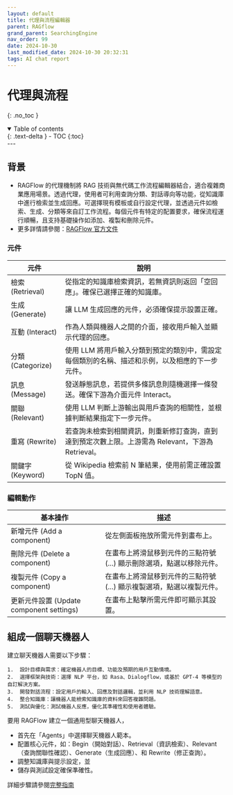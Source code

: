 ```yaml
---
layout: default
title: 代理與流程編輯器
parent: RAGflow
grand_parent: SearchingEngine
nav_order: 99
date: 2024-10-30 
last_modified_date: 2024-10-30 20:32:31
tags: AI chat report
---
```


# 代理與流程
{: .no_toc }

<details open markdown="block">
  <summary>
    Table of contents
  </summary>
  {: .text-delta }
- TOC
{:toc}
</details>
---

## 背景

- RAGFlow 的代理機制將 RAG 技術與無代碼工作流程編輯器結合，適合複雜商業應用場景。透過代理，使用者可利用查詢分類、對話導向等功能，從知識庫中進行檢索並生成回應。可選擇現有模板或自行設定代理，並透過元件如檢索、生成、分類等來自訂工作流程。每個元件有特定的配置要求，確保流程運行順暢，且支持基礎操作如添加、複製和刪除元件。
- 更多詳情請參閱：[RAGFlow 官方文件](https://ragflow.io/docs/dev/agent_introduction)

### 元件

| 元件         | 說明                                                                                                                             |
| ------------ | -------------------------------------------------------------------------------------------------------------------------------- |
| 檢索 (Retrieval) | 從指定的知識庫檢索資訊，若無資訊則返回「空回應」。確保已選擇正確的知識庫。                                       |
| 生成 (Generate) | 讓 LLM 生成回應的元件，必須確保提示設置正確。                                            |
| 互動 (Interact) | 作為人類與機器人之間的介面，接收用戶輸入並顯示代理的回應。                                  |
| 分類 (Categorize) | 使用 LLM 將用戶輸入分類到預定的類別中，需設定每個類別的名稱、描述和示例，以及相應的下一步元件。 |
| 訊息 (Message) | 發送靜態訊息，若提供多條訊息則隨機選擇一條發送。確保下游為介面元件 Interact。               |
| 關聯 (Relevant) | 使用 LLM 判斷上游輸出與用戶查詢的相關性，並根據判斷結果指定下一步元件。                       |
| 重寫 (Rewrite) | 若查詢未檢索到相關資訊，則重新修訂查詢，直到達到預定次數上限。上游需為 Relevant，下游為 Retrieval。|
| 關鍵字 (Keyword) | 從 Wikipedia 檢索前 N 筆結果，使用前需正確設置 TopN 值。                                  |

### 編輯動作

| 基本操作           | 描述                                                                                               |
| ------------------ | -------------------------------------------------------------------------------------------------- |
| 新增元件 (Add a component)      | 從左側面板拖放所需元件到畫布上。                                                            |
| 刪除元件 (Delete a component)    | 在畫布上將滑鼠移到元件的三點符號 (...) 顯示刪除選項，點選以移除元件。                     |
| 複製元件 (Copy a component)      | 在畫布上將滑鼠移到元件的三點符號 (...) 顯示複製選項，點選以複製元件。                     |
| 更新元件設置 (Update component settings) | 在畫布上點擊所需元件即可顯示其設置。                                                |

## 組成一個聊天機器人

建立聊天機器人需要以下步驟：

	1.	設計目標與需求：確定機器人的目標、功能及預期的用戶互動情境。
	2.	選擇框架與技術：選擇 NLP 平台，如 Rasa、Dialogflow，或基於 GPT-4 等模型的自訂解決方案。
	3.	開發對話流程：設定用戶的輸入、回應及對話邏輯，並利用 NLP 技術理解語意。
	4.	整合知識庫：讓機器人能檢索知識庫的資料來回答複雜問題。
	5.	測試與優化：測試機器人反應，優化其準確性和使用者體驗。

要用 RAGFlow 建立一個通用型聊天機器人，
- 首先在「Agents」中選擇聊天機器人範本。
- 配置核心元件，如：Begin（開始對話）、Retrieval（資訊檢索）、Relevant（查詢關聯性確認）、Generate（生成回應）、和 Rewrite（修正查詢）。
- 調整知識庫與提示設定，並
- 儲存與測試設定確保準確性。

詳細步驟請參閱[完整指南](https://ragflow.io/docs/dev/general_purpose_chatbot)
